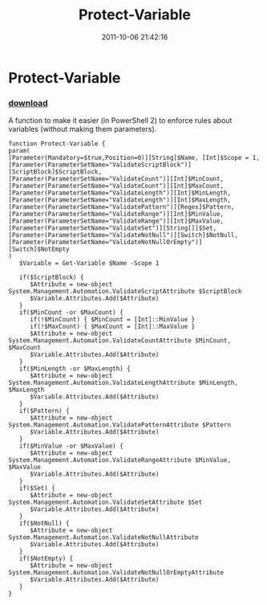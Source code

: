 ﻿---
pid:            2991
parent:         0
children:       
poster:         Joel Bennett
title:          Protect-Variable
date:           2011-10-06 21:42:16
description:    A function to make it easier (in PowerShell 2) to enforce rules about variables (without making them parameters).
format:         posh
---

# Protect-Variable

### [download](2991.ps1)  

A function to make it easier (in PowerShell 2) to enforce rules about variables (without making them parameters).

```posh
function Protect-Variable {
param(
[Parameter(Mandatory=$true,Position=0)][String]$Name, [Int]$Scope = 1,
[Parameter(ParameterSetName="ValidateScriptBlock")][ScriptBlock]$ScriptBlock,
[Parameter(ParameterSetName="ValidateCount")][Int]$MinCount,
[Parameter(ParameterSetName="ValidateCount")][Int]$MaxCount,
[Parameter(ParameterSetName="ValidateLength")][Int]$MinLength,
[Parameter(ParameterSetName="ValidateLength")][Int]$MaxLength,
[Parameter(ParameterSetName="ValidatePattern")][Regex]$Pattern,
[Parameter(ParameterSetName="ValidateRange")][Int]$MinValue,
[Parameter(ParameterSetName="ValidateRange")][Int]$MaxValue,
[Parameter(ParameterSetName="ValidateSet")][String[]]$Set,
[Parameter(ParameterSetName="ValidateNotNull")][Switch]$NotNull,
[Parameter(ParameterSetName="ValidateNotNullOrEmpty")][Switch]$NotEmpty
)
   $Variable = Get-Variable $Name -Scope 1
   
   if($ScriptBlock) {
      $Attribute = new-object System.Management.Automation.ValidateScriptAttribute $ScriptBlock
      $Variable.Attributes.Add($Attribute)
   }
   if($MinCount -or $MaxCount) {
      if(!$MinCount) { $MinCount = [Int]::MinValue }
      if(!$MaxCount) { $MaxCount = [Int]::MaxValue }
      $Attribute = new-object System.Management.Automation.ValidateCountAttribute $MinCount, $MaxCount
      $Variable.Attributes.Add($Attribute)
   }
   if($MinLength -or $MaxLength) {
      $Attribute = new-object System.Management.Automation.ValidateLengthAttribute $MinLength, $MaxLength
      $Variable.Attributes.Add($Attribute)
   }
   if($Pattern) {
      $Attribute = new-object System.Management.Automation.ValidatePatternAttribute $Pattern
      $Variable.Attributes.Add($Attribute)
   }
   if($MinValue -or $MaxValue) {
      $Attribute = new-object System.Management.Automation.ValidateRangeAttribute $MinValue, $MaxValue
      $Variable.Attributes.Add($Attribute)
   }
   if($Set) {
      $Attribute = new-object System.Management.Automation.ValidateSetAttribute $Set
      $Variable.Attributes.Add($Attribute)
   }
   if($NotNull) {
      $Attribute = new-object System.Management.Automation.ValidateNotNullAttribute
      $Variable.Attributes.Add($Attribute)
   }
   if($NotEmpty) {
      $Attribute = new-object System.Management.Automation.ValidateNotNullOrEmptyAttribute
      $Variable.Attributes.Add($Attribute)
   }
}

```
